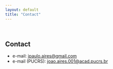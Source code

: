 ```yaml
---
layout: default
title: "Contact"
---
```


<br>

## Contact

- e-mail: jpaulo.aires@gmail.com
- e-mail (PUCRS): joao.aires.001@acad.pucrs.br
